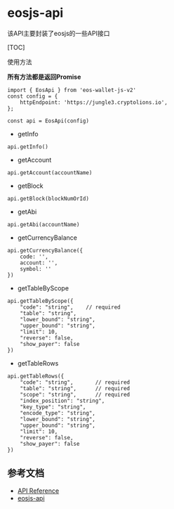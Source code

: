 # eosjs-api

该API主要封装了eosjs的一些API接口

[TOC]

使用方法

**所有方法都是返回Promise**

```
import { EosApi } from 'eos-wallet-js-v2'
const config = {
    httpEndpoint: 'https://jungle3.cryptolions.io',
};

const api = EosApi(config)
```

- getInfo

```
api.getInfo()
```

- getAccount

```
api.getAccount(accountName)
```

- getBlock

```
api.getBlock(blockNumOrId)
```

- getAbi

```
api.getAbi(accountName)
```

- getCurrencyBalance 

```
api.getCurrencyBalance({
    code: '',
    account: '',
    symbol: ''
})
```

- getTableByScope

```
api.getTableByScope({
    "code": "string",    // required
    "table": "string",
    "lower_bound": "string",
    "upper_bound": "string",
    "limit": 10,
    "reverse": false,
    "show_payer": false
})
```

- getTableRows

```
api.getTableRows({
    "code": "string",       // required
    "table": "string",      // required
    "scope": "string",      // required
    "index_position": "string",
    "key_type": "string",
    "encode_type": "string",
    "lower_bound": "string",
    "upper_bound": "string",
    "limit": 10,
    "reverse": false,
    "show_payer": false
})
```

## 参考文档

- [API Reference](https://developers.eos.io/manuals/eos/latest/nodeos/plugins/chain_api_plugin/api-reference/index#operation/get_account)
- [eosjs-api](https://github.com/EOSIO/eosjs-api)
